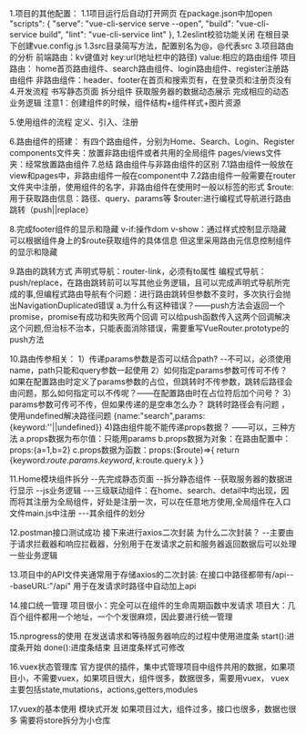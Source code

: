 1.项目的其他配置：
1.1项目运行后自动打开网页
    在package.json中加open
    "scripts": {
    "serve": "vue-cli-service serve --open",
    "build": "vue-cli-service build",
    "lint": "vue-cli-service lint"
  },
1.2eslint校验功能关闭
    在根目录下创建vue.config.js
1.3src目录简写方法，配置别名为@，@代表src
3.项目路由的分析
前端路由：kv键值对
key:url(地址栏中的路径)
value:相应的路由组件
项目路由：
home首页路由组件、search路由组件、login路由组件、register注册路由组件
非路由组件：header、footer在首页和搜索页有，在登录页和注册页没有
4.开发流程
书写静态页面
拆分组件
获取服务器的数据动态展示
完成相应的动态业务逻辑
注意1：创建组件的时候，组件结构+组件样式+图片资源

5.使用组件的流程
定义、引入、注册

6.路由组件的搭建：
有四个路由组件，分别为Home、Search、Login、Register
components文件夹：放置非路由组件或者共用的全局组件
pages/views文件夹：经常放置路由组件
7.总结
路由组件与非路由组件的区别
7.1路由组件一般放在view和pages中，非路由组件一般在component中
7.2路由组件一般需要在router文件夹中注册，使用组件的名字，非路由组件在使用时一般以标签的形式
$route:用于获取路由信息：路径、query、params等
$router:进行编程式导航进行路由跳转（push||replace）

8.完成footer组件的显示和隐藏
v-if:操作dom
v-show：通过样式控制显示隐藏
可以根据组件身上的$route获取组件的具体信息
但这里采用路由元信息控制组件的显示和隐藏

9.路由的跳转方式
声明式导航：router-link，必须有to属性
编程式导航：push/replace，在路由跳转前可以写其他业务逻辑，且可以完成声明式导航所完成的事,但编程式路由导航有个问题：进行路由跳转但参数不变时，多次执行会抛出NavigationDuplicated错误
a.为什么有这种错误？——push方法会返回一个promise，promise有成功和失败两个回调
可以给push函数传入这两个回调解决这个问题,但治标不治本，只能表面消除错误，需要重写VueRouter.prototype的push方法

10.路由传参相关：
1）传递params参数是否可以结合path?
--不可以，必须使用name，path只能和query参数一起使用
2）如何指定params参数可传可不传？
如果在配置路由时定义了params参数的占位，但跳转时不传参数，跳转后路径会由问题，那么如何指定可以不传呢？——在配置路由时在占位符后加个问号？
3）params参数可传可不传，但如果传递的是空串怎么办？
跳转时路径会有问题 ，使用undefined解决路径问题 {name:"search",params:{keyword:''||undefined}}
4)路由组件能不能传递props数据？
——可以，三种方法
a.props数据为布尔值：只能用params
b.props数据为对象：在路由配置中：props:{a=1,b=2}
c.props数据为函数：props:($route)=>{
    return {keyword:$route.params.keyword ,k:$route.query.k }
}

11.Home模块组件拆分
--先完成静态页面
--拆分静态组件
--获取服务器的数据进行显示
--js业务逻辑
---三级联动组件：在home、search、detail中均出现，因而将其注册为全局组件，好处是注册一次，可以在任意地方使用,全局组件在入口文件main.js中注册
---其余组件的划分

12.postman接口测试成功
接下来进行axios二次封装
为什么二次封装？
--主要由于请求拦截器和响应拦截器，分别用于在发请求之前和服务器返回数据后可以处理一些业务逻辑

13.项目中的API文件夹通常用于存储axios的二次封装:
在接口中路径都带有/api---baseURL:"/api"
用于在发请求时路径中自动加上api

14.接口统一管理
项目很小：完全可以在组件的生命周期函数中发请求
项目大：几百个组件都用一个地址，一个个发很麻烦，因此要进行统一管理

15.nprogress的使用
在发送请求和等待服务器响应的过程中使用进度条
start():进度条开始
done():进度条结束
且进度条样式可修改

16.vuex状态管理库
官方提供的插件，集中式管理项目中组件共用的数据，如果项目小，不需要vuex，如果项目很大，组件很多，数据很多，需要用vuex，
vuex主要包括state,mutations，actions,getters,modules

17.vuex的基本使用
模块式开发
如果项目过大，组件过多，接口也很多，数据也很多
需要将store拆分为小仓库

